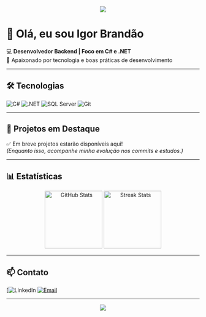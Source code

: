 <!-- Banner opcional -->
<p align="center">
  <img src="https://capsule-render.vercel.app/api?type=waving&color=512BD4&height=150&section=header&text=Igor%20Brandão&fontSize=40&fontColor=ffffff" />
</p>

# 👋 Olá, eu sou Igor Brandão

💻 **Desenvolvedor Backend | Foco em C# e .NET**  
🚀 Apaixonado por tecnologia e boas práticas de desenvolvimento  

---

## 🛠️ Tecnologias
![C#](https://img.shields.io/badge/C%23-239120?style=for-the-badge&logo=c-sharp&logoColor=white)
![.NET](https://img.shields.io/badge/.NET-512BD4?style=for-the-badge&logo=dotnet&logoColor=white)
![SQL Server](https://img.shields.io/badge/SQL%20Server-CC2927?style=for-the-badge&logo=microsoft-sql-server&logoColor=white)
![Git](https://img.shields.io/badge/Git-F05032?style=for-the-badge&logo=git&logoColor=white)

---

## 📂 Projetos em Destaque
✅ Em breve projetos estarão disponíveis aqui!  
*(Enquanto isso, acompanhe minha evolução nos commits e estudos.)*

---

## 📊 Estatísticas
<p align="center">
  <img src="https://github-readme-stats.vercel.app/api?username=SEU-USUARIO&show_icons=true&theme=radical" alt="GitHub Stats" height="150"/>
  <img src="https://github-readme-streak-stats.herokuapp.com/?user=SEU-USUARIO&theme=radical" alt="Streak Stats" height="150"/>
</p>

---

## 📫 Contato
[![LinkedIn](https://www.linkedin.com/in/igor-brandao-cassimiro/)
[![Email](https://img.shields.io/badge/E--mail-D14836?style=for-the-badge&logo=gmail&logoColor=white)](mailto:igorbrandaocassimirodaflon@gmail.com)

---

<!-- Rodapé opcional -->
<p align="center">
  <img src="https://capsule-render.vercel.app/api?type=waving&color=512BD4&height=120&section=footer"/>
</p>

